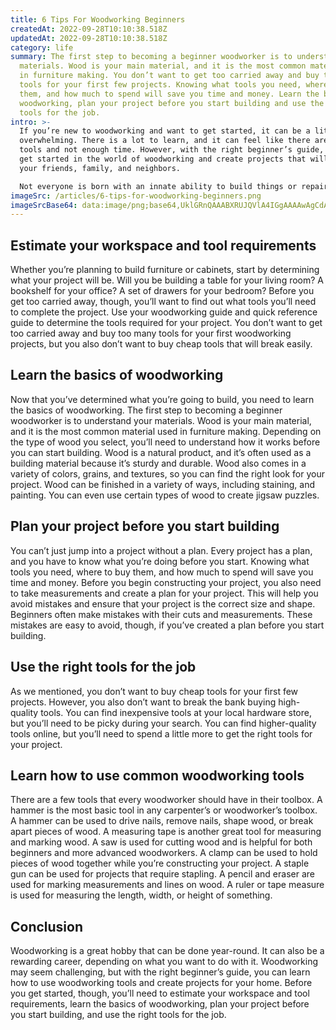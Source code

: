 ```yaml
---
title: 6 Tips For Woodworking Beginners
createdAt: 2022-09-28T10:10:38.518Z
updatedAt: 2022-09-28T10:10:38.518Z
category: life
summary: The first step to becoming a beginner woodworker is to understand your
  materials. Wood is your main material, and it is the most common material used
  in furniture making. You don’t want to get too carried away and buy too many
  tools for your first few projects. Knowing what tools you need, where to buy
  them, and how much to spend will save you time and money. Learn the basics of
  woodworking, plan your project before you start building and use the right
  tools for the job.
intro: >-
  If you’re new to woodworking and want to get started, it can be a little
  overwhelming. There is a lot to learn, and it can feel like there are too many
  tools and not enough time. However, with the right beginner’s guide, you can
  get started in the world of woodworking and create projects that will impress
  your friends, family, and neighbors.

  Not everyone is born with an innate ability to build things or repair structures. Some people need to learn new skills slowly and steadily before they feel ready to take on something new. Woodworking requires patience, precision, and attention to detail--all qualities that not everyone is born with. If you’re interested in learning how to work with wood but don’t know where to start, these 6 tips will get you on your way as a beginner woodworker:
imageSrc: /articles/6-tips-for-woodworking-beginners.png
imageSrcBase64: data:image/png;base64,UklGRnQAAABXRUJQVlA4IGgAAAAwAgCdASoKAAoAAUAmJZACdAYsFnYy1v+g4AD+6uZpFTydJG36dsgKTBztdDCOM7vOrkpf3tSl9bGOE0aWY37JvjtxSLj4QPw8wM3c/6Pk8C7xHFG6jrsNq37e6UEEUVfkUfX1dAAAAA==
---
```


## Estimate your workspace and tool requirements

Whether you’re planning to build furniture or cabinets, start by determining what your project will be. Will you be building a table for your living room? A bookshelf for your office? A set of drawers for your bedroom?
Before you get too carried away, though, you’ll want to find out what tools you’ll need to complete the project. Use your woodworking guide and quick reference guide to determine the tools required for your project. You don’t want to get too carried away and buy too many tools for your first woodworking projects, but you also don’t want to buy cheap tools that will break easily.

## Learn the basics of woodworking

Now that you’ve determined what you’re going to build, you need to learn the basics of woodworking. The first step to becoming a beginner woodworker is to understand your materials. Wood is your main material, and it is the most common material used in furniture making. Depending on the type of wood you select, you’ll need to understand how it works before you can start building.
Wood is a natural product, and it’s often used as a building material because it’s sturdy and durable. Wood also comes in a variety of colors, grains, and textures, so you can find the right look for your project. Wood can be finished in a variety of ways, including staining, and painting. You can even use certain types of wood to create jigsaw puzzles.

## Plan your project before you start building

You can’t just jump into a project without a plan. Every project has a plan, and you have to know what you’re doing before you start. Knowing what tools you need, where to buy them, and how much to spend will save you time and money.
Before you begin constructing your project, you also need to take measurements and create a plan for your project. This will help you avoid mistakes and ensure that your project is the correct size and shape.
Beginners often make mistakes with their cuts and measurements. These mistakes are easy to avoid, though, if you’ve created a plan before you start building.

## Use the right tools for the job

As we mentioned, you don’t want to buy cheap tools for your first few projects. However, you also don’t want to break the bank buying high-quality tools.
You can find inexpensive tools at your local hardware store, but you’ll need to be picky during your search. You can find higher-quality tools online, but you’ll need to spend a little more to get the right tools for your project.

## Learn how to use common woodworking tools

There are a few tools that every woodworker should have in their toolbox. A hammer is the most basic tool in any carpenter’s or woodworker’s toolbox. A hammer can be used to drive nails, remove nails, shape wood, or break apart pieces of wood. A measuring tape is another great tool for measuring and marking wood. A saw is used for cutting wood and is helpful for both beginners and more advanced woodworkers. A clamp can be used to hold pieces of wood together while you’re constructing your project. A staple gun can be used for projects that require stapling. A pencil and eraser are used for marking measurements and lines on wood. A ruler or tape measure is used for measuring the length, width, or height of something.

## Conclusion

Woodworking is a great hobby that can be done year-round. It can also be a rewarding career, depending on what you want to do with it.
Woodworking may seem challenging, but with the right beginner’s guide, you can learn how to use woodworking tools and create projects for your home.
Before you get started, though, you’ll need to estimate your workspace and tool requirements, learn the basics of woodworking, plan your project before you start building, and use the right tools for the job.
